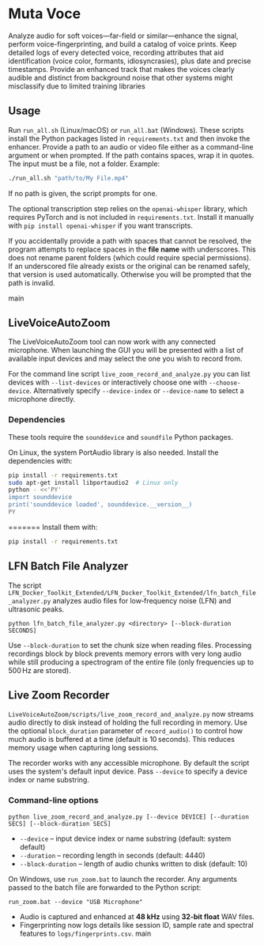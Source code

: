 # Muta Voce
Analyze audio for soft voices—far-field or similar—enhance the signal, perform voice-fingerprinting, and build a catalog of voice prints. Keep detailed logs of every detected voice, recording attributes that aid identification (voice color, formants, idiosyncrasies), plus date and precise timestamps. Provide an enhanced track that makes the voices clearly audible and distinct from background noise that other systems might misclassify due to limited training libraries


## Usage

Run `run_all.sh` (Linux/macOS) or `run_all.bat` (Windows). These scripts install
the Python packages listed in `requirements.txt` and then invoke the enhancer.
Provide a path to an audio or video file either as a command-line argument or
when prompted.
If the path contains spaces, wrap it in quotes. The input must be a file, not a
folder. Example:

```sh
./run_all.sh "path/to/My File.mp4"
```

If no path is given, the script prompts for one.

The optional transcription step relies on the `openai-whisper` library, which
requires PyTorch and is not included in `requirements.txt`. Install it manually
with `pip install openai-whisper` if you want transcripts.

If you accidentally provide a path with spaces that cannot be resolved, the
program attempts to replace spaces in the **file name** with underscores. This
does not rename parent folders (which could require special permissions). If an
underscored file already exists or the original can be renamed safely, that
version is used automatically. Otherwise you will be prompted that the path is
invalid.


 main
## LiveVoiceAutoZoom

The LiveVoiceAutoZoom tool can now work with any connected microphone. When launching the GUI you will be presented with a list of available input devices and may select the one you wish to record from.

For the command line script ``live_zoom_record_and_analyze.py`` you can list
devices with ``--list-devices`` or interactively choose one with
``--choose-device``. Alternatively specify ``--device-index`` or ``--device-name``
to select a microphone directly.

### Dependencies

These tools require the `sounddevice` and `soundfile` Python packages.
 
On Linux, the system PortAudio library is also needed. Install the
dependencies with:

```bash
pip install -r requirements.txt
sudo apt-get install libportaudio2  # Linux only
python - <<'PY'
import sounddevice
print('sounddevice loaded', sounddevice.__version__)
PY
```

=======
Install them with:

```bash
pip install -r requirements.txt
```


## LFN Batch File Analyzer

The script `LFN_Docker_Toolkit_Extended/LFN_Docker_Toolkit_Extended/lfn_batch_file_analyzer.py`
analyzes audio files for low‑frequency noise (LFN) and ultrasonic peaks.

```
python lfn_batch_file_analyzer.py <directory> [--block-duration SECONDS]
```

Use `--block-duration` to set the chunk size when reading files. Processing
recordings block by block prevents memory errors with very long audio while still
producing a spectrogram of the entire file (only frequencies up to 500 Hz are
stored).

## Live Zoom Recorder

`LiveVoiceAutoZoom/scripts/live_zoom_record_and_analyze.py` now streams audio
directly to disk instead of holding the full recording in memory. Use the
optional `block_duration` parameter of `record_audio()` to control how much
audio is buffered at a time (default is 10 seconds). This reduces memory usage
when capturing long sessions.

The recorder works with any accessible microphone. By default the script uses
the system's default input device. Pass `--device` to specify a device index or
name substring.

### Command-line options

```
python live_zoom_record_and_analyze.py [--device DEVICE] [--duration SECS] [--block-duration SECS]
```

* `--device` – input device index or name substring (default: system default)
* `--duration` – recording length in seconds (default: 4440)
* `--block-duration` – length of audio chunks written to disk (default: 10)

On Windows, use `run_zoom.bat` to launch the recorder. Any arguments passed to the
batch file are forwarded to the Python script:

```
run_zoom.bat --device "USB Microphone"
```

* Audio is captured and enhanced at **48 kHz** using **32‑bit float** WAV files.
* Fingerprinting now logs details like session ID, sample rate and spectral features to `logs/fingerprints.csv`.
 main



